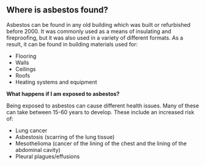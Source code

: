 ##  Where is asbestos found?

Asbestos can be found in any old building which was built or refurbished
before 2000. It was commonly used as a means of insulating and fireproofing,
but it was also used in a variety of different formats. As a result, it can be
found in building materials used for:

  * Flooring 
  * Walls 
  * Ceilings 
  * Roofs 
  * Heating systems and equipment 

**What happens if I am exposed to asbestos?**

Being exposed to asbestos can cause different health issues. Many of these can
take between 15-60 years to develop. These include an increased risk of:

  * Lung cancer 
  * Asbestosis (scarring of the lung tissue) 
  * Mesothelioma (cancer of the lining of the chest and the lining of the abdominal cavity) 
  * Pleural plagues/effusions 
